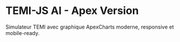 # TEMI-JS AI - Apex Version

Simulateur TEMI avec graphique ApexCharts moderne, responsive et mobile-ready.